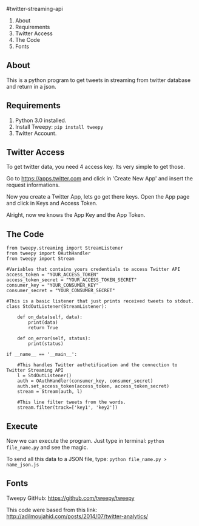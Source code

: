 #twitter-streaming-api

1. About
2. Requirements
3. Twitter Access
4. The Code
5. Fonts

## About

This is a python program to get tweets in streaming from twitter database and return in a json.

## Requirements

1. Python 3.0 installed.
2. Install Tweepy: ```pip install tweepy```
3. Twitter Account.

## Twitter Access

To get twitter data, you need 4 access key. Its very simple to get those.

Go to https://apps.twitter.com and click in 'Create New App' and insert the request informations.

Now you create a Twitter App, lets go get there keys. Open the App page and click in Keys and Access Token.

Alright, now we knows the App Key and the App Token.

## The Code

```
from tweepy.streaming import StreamListener
from tweepy import OAuthHandler
from tweepy import Stream

#Variables that contains yours credentials to access Twitter API 
access_token = "YOUR_ACCESS_TOKEN"
access_token_secret = "YOUR_ACCESS_TOKEN_SECRET"
consumer_key = "YOUR_CONSUMER_KEY"
consumer_secret = "YOUR_CONSUMER_SECRET"

#This is a basic listener that just prints received tweets to stdout.
class StdOutListener(StreamListener):
    
    def on_data(self, data):
        print(data)
        return True

    def on_error(self, status):
        print(status)

if __name__ == '__main__':

    #This handles Twitter authetification and the connection to Twitter Streaming API
    l = StdOutListener()
    auth = OAuthHandler(consumer_key, consumer_secret)
    auth.set_access_token(access_token, access_token_secret)
    stream = Stream(auth, l)

    #This line filter tweets from the words.
    stream.filter(track=['key1', 'key2'])
```

## Execute

Now we can execute the program. Just type in terminal: ```python file_name.py``` and see the magic.

To send all this data to a JSON file, type: ```python file_name.py > name_json.js```

## Fonts

Tweepy GitHub: https://github.com/tweepy/tweepy

This code were based from this link: http://adilmoujahid.com/posts/2014/07/twitter-analytics/